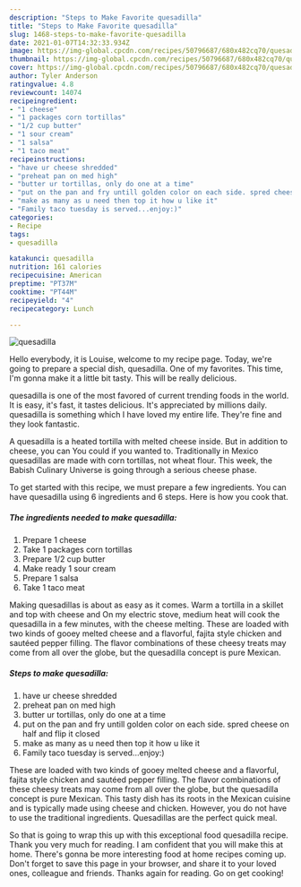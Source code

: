 ```yaml
---
description: "Steps to Make Favorite quesadilla"
title: "Steps to Make Favorite quesadilla"
slug: 1468-steps-to-make-favorite-quesadilla
date: 2021-01-07T14:32:33.934Z
image: https://img-global.cpcdn.com/recipes/50796687/680x482cq70/quesadilla-recipe-main-photo.jpg
thumbnail: https://img-global.cpcdn.com/recipes/50796687/680x482cq70/quesadilla-recipe-main-photo.jpg
cover: https://img-global.cpcdn.com/recipes/50796687/680x482cq70/quesadilla-recipe-main-photo.jpg
author: Tyler Anderson
ratingvalue: 4.8
reviewcount: 14074
recipeingredient:
- "1 cheese"
- "1 packages corn tortillas"
- "1/2 cup butter"
- "1 sour cream"
- "1 salsa"
- "1 taco meat"
recipeinstructions:
- "have ur cheese shredded"
- "preheat pan on med high"
- "butter ur tortillas, only do one at a time"
- "put on the pan and fry untill golden color on each side. spred cheese on half and flip it closed"
- "make as many as u need then top it how u like it"
- "Family taco tuesday is served...enjoy:)"
categories:
- Recipe
tags:
- quesadilla

katakunci: quesadilla 
nutrition: 161 calories
recipecuisine: American
preptime: "PT37M"
cooktime: "PT44M"
recipeyield: "4"
recipecategory: Lunch

---
```



![quesadilla](https://img-global.cpcdn.com/recipes/50796687/680x482cq70/quesadilla-recipe-main-photo.jpg)

Hello everybody, it is Louise, welcome to my recipe page. Today, we're going to prepare a special dish, quesadilla. One of my favorites. This time, I'm gonna make it a little bit tasty. This will be really delicious.

quesadilla is one of the most favored of current trending foods in the world. It is easy, it's fast, it tastes delicious. It's appreciated by millions daily. quesadilla is something which I have loved my entire life. They're fine and they look fantastic.

A quesadilla is a heated tortilla with melted cheese inside. But in addition to cheese, you can You could if you wanted to. Traditionally in Mexico quesadillas are made with corn tortillas, not wheat flour. This week, the Babish Culinary Universe is going through a serious cheese phase.


To get started with this recipe, we must prepare a few ingredients. You can have quesadilla using 6 ingredients and 6 steps. Here is how you cook that.

<!--inarticleads1-->

##### The ingredients needed to make quesadilla:

1. Prepare 1 cheese
1. Take 1 packages corn tortillas
1. Prepare 1/2 cup butter
1. Make ready 1 sour cream
1. Prepare 1 salsa
1. Take 1 taco meat


Making quesadillas is about as easy as it comes. Warm a tortilla in a skillet and top with cheese and On my electric stove, medium heat will cook the quesadilla in a few minutes, with the cheese melting. These are loaded with two kinds of gooey melted cheese and a flavorful, fajita style chicken and sautéed pepper filling. The flavor combinations of these cheesy treats may come from all over the globe, but the quesadilla concept is pure Mexican. 

<!--inarticleads2-->

##### Steps to make quesadilla:

1. have ur cheese shredded
1. preheat pan on med high
1. butter ur tortillas, only do one at a time
1. put on the pan and fry untill golden color on each side. spred cheese on half and flip it closed
1. make as many as u need then top it how u like it
1. Family taco tuesday is served...enjoy:)


These are loaded with two kinds of gooey melted cheese and a flavorful, fajita style chicken and sautéed pepper filling. The flavor combinations of these cheesy treats may come from all over the globe, but the quesadilla concept is pure Mexican. This tasty dish has its roots in the Mexican cuisine and is typically made using cheese and chicken. However, you do not have to use the traditional ingredients. Quesadillas are the perfect quick meal. 

So that is going to wrap this up with this exceptional food quesadilla recipe. Thank you very much for reading. I am confident that you will make this at home. There's gonna be more interesting food at home recipes coming up. Don't forget to save this page in your browser, and share it to your loved ones, colleague and friends. Thanks again for reading. Go on get cooking!

